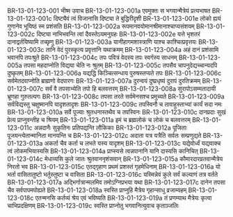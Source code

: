 BR-13-01-123-001	भीष्म उवाच
BR-13-01-123-001a	एवमुक्तः स भगवान्मैत्रेयं प्रत्यभाषत
BR-13-01-123-001c	दिष्ट्यैवं त्वं विजानासि दिष्ट्या ते बुद्धिरीदृशी
BR-13-01-123-001e	लोको ह्ययं गुणानेव भूयिष्ठं स्म प्रशंसति
BR-13-01-123-002a	रूपमानवयोमानश्रीमानाश्चाप्यसंशयम्
BR-13-01-123-002c	दिष्ट्या नाभिभवन्ति त्वां दैवस्तेऽयमनुग्रहः
BR-13-01-123-002e	यत्ते भृशतरं दानाद्वर्तयिष्यामि तच्छृणु
BR-13-01-123-003a	यानीहागमशास्त्राणि याश्च काश्चित्प्रवृत्तयः
BR-13-01-123-003c	तानि वेदं पुरस्कृत्य प्रवृत्तानि यथाक्रमम्
BR-13-01-123-004a	अहं दानं प्रशंसामि भवानपि तपःश्रुते
BR-13-01-123-004c	तपः पवित्रं वेदस्य तपः स्वर्गस्य साधनम्
BR-13-01-123-005a	तपसा महदाप्नोति विद्यया चेति नः श्रुतम्
BR-13-01-123-005c	तपसैव चापनुदेद्यच्चान्यदपि दुष्कृतम्
BR-13-01-123-006a	यद्यद्धि किञ्चित्सन्धाय पुरुषस्तप्यते तपः
BR-13-01-123-006c	सर्वमेतदवाप्नोति ब्राह्मणो वेदपारगः
BR-13-01-123-007a	दुरन्वयं दुष्प्रधृष्यं दुरापं दुरतिक्रमम्
BR-13-01-123-007c	सर्वं वै तपसाभ्येति तपो हि बलवत्तरम्
BR-13-01-123-008a	सुरापोऽसम्मतादायी भ्रूणहा गुरुतल्पगः
BR-13-01-123-008c	तपसा तरते सर्वमेनसश्च प्रमुच्यते
BR-13-01-123-009a	सर्वविद्यस्तु चक्षुष्मानपि यादृशतादृशः
BR-13-01-123-009c	तपस्विनौ च तावाहुस्ताभ्यां कार्यं सदा नमः
BR-13-01-123-010a	सर्वे पूज्याः श्रुतधनास्तथैव च तपस्विनः
BR-13-01-123-010c	दानप्रदाः सुखं प्रेत्य प्राप्नुवन्तीह च श्रियम्
BR-13-01-123-011a	इमं च ब्रह्मलोकं च लोकं च बलवत्तरम्
BR-13-01-123-011c	अन्नदानैः सुकृतिनः प्रतिपद्यन्ति लौकिकाः
BR-13-01-123-012a	पूजिताः पूजयन्त्येतान्मानिता मानयन्ति च
BR-13-01-123-012c	अदाता यत्र यत्रैति सर्वतः सम्प्रणुद्यते
BR-13-01-123-013a	अकर्ता चैव कर्ता च लभते यस्य यादृशम्
BR-13-01-123-013c	यद्येवोर्ध्वं यद्यवाक्च त्वं लोकमभियास्यसि
BR-13-01-123-014a	प्राप्स्यसे त्वन्नपानानि यानि दास्यसि कानिचित्
BR-13-01-123-014c	मेधाव्यसि कुले जातः श्रुतवाननृशंसवान्
BR-13-01-123-015a	कौमारदारव्रतवान्मैत्रेय निरतो भव
BR-13-01-123-015c	एतद्गृहाण प्रथमं प्रशस्तं गृहमेधिनाम्
BR-13-01-123-016a	यो भर्ता वासितातुष्टो भर्तुस्तुष्टा च वासिता
BR-13-01-123-016c	यस्मिन्नेवं कुले सर्वं कल्याणं तत्र वर्तते
BR-13-01-123-017a	अद्भिर्गात्रान्मलमिव तमोऽग्निप्रभया यथा
BR-13-01-123-017c	दानेन तपसा चैव सर्वपापमपोह्यते
BR-13-01-123-018a	स्वस्ति प्राप्नुहि मैत्रेय गृहान्साधु व्रजाम्यहम्
BR-13-01-123-018c	एतन्मनसि कर्तव्यं श्रेय एवं भविष्यति
BR-13-01-123-019a	तं प्रणम्याथ मैत्रेयः कृत्वा चाभिप्रदक्षिणम्
BR-13-01-123-019c	स्वस्ति प्राप्नोतु भगवानित्युवाच कृताञ्जलिः
